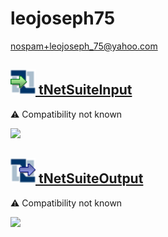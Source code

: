 # leojoseph75
  <nospam+leojoseph_75@yahoo.com>

## <a href='./components/tNetSuiteInput/readme.md'><img src='./components/tNetSuiteInput/logo.jpg' width='40' height='40'> tNetSuiteInput</a>
 :warning: Compatibility not known

<img src='./components/tNetSuiteInput/sample.jpg'>

## <a href='./components/tNetSuiteOutput/readme.md'><img src='./components/tNetSuiteOutput/logo.jpg' width='40' height='40'> tNetSuiteOutput</a>
 :warning: Compatibility not known

<img src='./components/tNetSuiteOutput/sample.jpg'>

